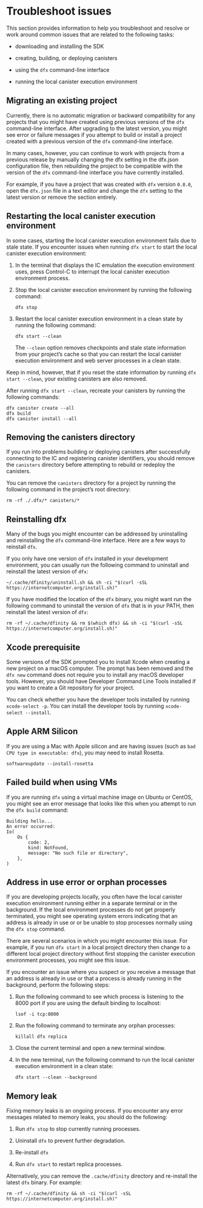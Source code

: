 # Troubleshoot issues

This section provides information to help you troubleshoot and resolve or work around common issues that are related to the following tasks:

-   downloading and installing the SDK

-   creating, building, or deploying canisters

-   using the `dfx` command-line interface

-   running the local canister execution environment

## Migrating an existing project

Currently, there is no automatic migration or backward compatibility for any projects that you might have created using previous versions of the `dfx` command-line interface. After upgrading to the latest version, you might see error or failure messages if you attempt to build or install a project created with a previous version of the `dfx` command-line interface.

In many cases, however, you can continue to work with projects from a previous release by manually changing the dfx setting in the dfx.json configuration file, then rebuilding the project to be compatible with the version of the `dfx` command-line interface you have currently installed.

For example, if you have a project that was created with `dfx` version `0.8.0`, open the `dfx.json` file in a text editor and change the `dfx` setting to the latest version or remove the section entirely.

## Restarting the local canister execution environment

In some cases, starting the local canister execution environment fails due to stale state. If you encounter issues when running `dfx start` to start the local canister execution environment:

1.  In the terminal that displays the IC emulation the execution environment uses, press Control-C to interrupt the local canister execution environment process.

2.  Stop the local canister execution environment by running the following command:

        dfx stop

3.  Restart the local canister execution environment in a clean state by running the following command:

        dfx start --clean

    The `--clean` option removes checkpoints and stale state information from your project’s cache so that you can restart the local canister execution environment and web server processes in a clean state.

Keep in mind, however, that if you reset the state information by running `dfx start --clean`, your existing canisters are also removed.

After running `dfx start --clean`, recreate your canisters by running the following commands:

    dfx canister create --all
    dfx build
    dfx canister install --all

## Removing the canisters directory

If you run into problems building or deploying canisters after successfully connecting to the IC and registering canister identifiers, you should remove the `canisters` directory before attempting to rebuild or redeploy the canisters.

You can remove the `canisters` directory for a project by running the following command in the project’s root directory:

    rm -rf ./.dfx/* canisters/*

## Reinstalling dfx

Many of the bugs you might encounter can be addressed by uninstalling and reinstalling the `dfx` command-line interface. Here are a few ways to reinstall `dfx`.

If you only have one version of `dfx` installed in your development environment, you can usually run the following command to uninstall and reinstall the latest version of `dfx`:

    ~/.cache/dfinity/uninstall.sh && sh -ci "$(curl -sSL https://internetcomputer.org/install.sh)"

If you have modified the location of the `dfx` binary, you might want run the following command to uninstall the version of `dfx` that is in your PATH, then reinstall the latest version of `dfx`:

    rm -rf ~/.cache/dfinity && rm $(which dfx) && sh -ci "$(curl -sSL https://internetcomputer.org/install.sh)"

## Xcode prerequisite

Some versions of the SDK prompted you to install Xcode when creating a new project on a macOS computer. The prompt has been removed and the `dfx new` command does not require you to install any macOS developer tools. However, you should have Developer Command Line Tools installed if you want to create a Git repository for your project.

You can check whether you have the developer tools installed by running `xcode-select -p`. You can install the developer tools by running `xcode-select --install`.

## Apple ARM Silicon
If you are using a Mac with Apple silicon and are having issues (such as `bad CPU type in executable: dfx`), you may need to install Rosetta.

```shell
softwareupdate --install-rosetta 
```

## Failed build when using VMs

If you are running `dfx` using a virtual machine image on Ubuntu or CentOS, you might see an error message that looks like this when you attempt to run the `dfx build` command:

    Building hello...
    An error occurred:
    Io(
        Os {
            code: 2,
            kind: NotFound,
            message: "No such file or directory",
        },
    )

## Address in use error or orphan processes

If you are developing projects locally, you often have the local canister execution environment running either in a separate terminal or in the background. If the local environment processes do not get properly terminated, you might see operating system errors indicating that an address is already in use or or be unable to stop processes normally using the `dfx stop` command.

There are several scenarios in which you might encounter this issue. For example, if you run `dfx start` in a local project directory then change to a different local project directory without first stopping the canister execution environment processes, you might see this issue.

If you encounter an issue where you suspect or you receive a message that an address is already in use or that a process is already running in the background, perform the following steps:

1.  Run the following command to see which process is listening to the 8000 port if you are using the default binding to localhost:

        lsof -i tcp:8000

2.  Run the following command to terminate any orphan processes:

        killall dfx replica

3.  Close the current terminal and open a new terminal window.

4.  In the new terminal, run the following command to run the local canister execution environment in a clean state:

        dfx start --clean --background

## Memory leak

Fixing memory leaks is an ongoing process. If you encounter any error messages related to memory leaks, you should do the following:

1.  Run `dfx stop` to stop currently running processes.

2.  Uninstall `dfx` to prevent further degradation.

3.  Re-install `dfx`

4.  Run `dfx start` to restart replica processes.

Alternatively, you can remove the `.cache/dfinity` directory and re-install the latest `dfx` binary. For example:

    rm -rf ~/.cache/dfinity && sh -ci "$(curl -sSL https://internetcomputer.org/install.sh)"
